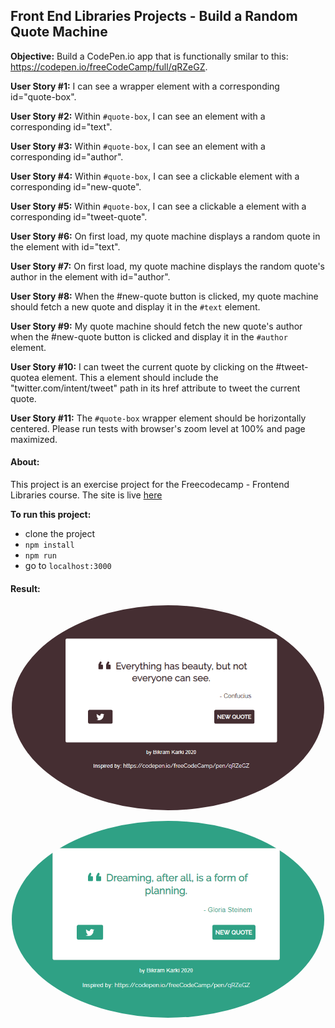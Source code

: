 ## Front End Libraries Projects - Build a Random Quote Machine

**Objective:** Build a CodePen.io app that is functionally smilar to this: https://codepen.io/freeCodeCamp/full/qRZeGZ.

**User Story #1:** I can see a wrapper element with a corresponding id="quote-box".

**User Story #2:** Within `#quote-box`, I can see an element with a corresponding id="text".

**User Story #3:** Within `#quote-box`, I can see an element with a corresponding id="author".

**User Story #4:** Within `#quote-box`, I can see a clickable element with a corresponding id="new-quote".

**User Story #5:** Within `#quote-box`, I can see a clickable a element with a corresponding id="tweet-quote".

**User Story #6:** On first load, my quote machine displays a random quote in the element with id="text".

**User Story #7:** On first load, my quote machine displays the random quote's author in the element with id="author".

**User Story #8:** When the #new-quote button is clicked, my quote machine should fetch a new quote and display it in the `#text` element.

**User Story #9:** My quote machine should fetch the new quote's author when the #new-quote button is clicked and display it in the `#author` element.

**User Story #10:** I can tweet the current quote by clicking on the #tweet-quotea element. This a element should include the "twitter.com/intent/tweet" path in its href attribute to tweet the current quote.

**User Story #11:** The `#quote-box` wrapper element should be horizontally centered. Please run tests with browser's zoom level at 100% and page maximized.

#### About:

This project is an exercise project for the Freecodecamp - Frontend Libraries course.
The site is live <a href="https://5e7fbfa1f0aa9eec43384b6c--bkrmadtya-fcc-random-quote.netlify.com" target="blank">here</a>

**To run this project:**

- clone the project
- `npm install`
- `npm run`
- go to `localhost:3000`

#### Result:
<p align="center">
<kbd>
<a href="url"><img src="https://github.com/bkrmadtya/fcc-random-quote/blob/master/public/Quote%201.png" height="auto" width="500" style="border-radius:50%"></a>
</kbd>
 </p>
 
 
<p align="center">
<kbd>
<a href="url"><img src="https://github.com/bkrmadtya/fcc-random-quote/blob/master/public/Quote%202.png" height="auto" width="500" style="border-radius:50%"></a>
</kbd>
 </p>
